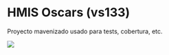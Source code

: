 # HMIS Oscars (vs133)
Proyecto mavenizado usado para tests, cobertura, etc.

<a href='http://vs133-jenkins.northeurope.cloudapp.azure.com/job/ej07-pipeline-vs133/'><img src='http://vs133-jenkins.northeurope.cloudapp.azure.com/buildStatus/icon?job=ej07-pipeline-vs133'></a>

